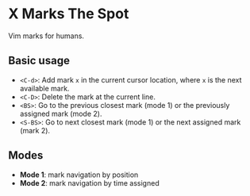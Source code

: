 X Marks The Spot
================
Vim marks for humans.

Basic usage
-----------
- `<C-d>`: Add mark `x` in the current cursor location, where `x` is the next
available mark.
- `<C-D>`: Delete the mark at the current line.
- `<BS>`: Go to the previous closest mark (mode 1) or the previously
assigned mark (mode 2).
- `<S-BS>`: Go to next closest mark (mode 1) or the next assigned mark
(mark 2).

Modes
-----
- **Mode 1**: mark navigation by position
- **Mode 2**: mark navigation by time assigned

